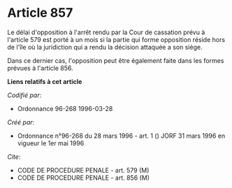 # Article 857

Le délai d'opposition à l'arrêt rendu par la Cour de cassation prévu à l'article 579 est porté à un mois si la partie qui
forme opposition réside hors de l'île où la juridiction qui a rendu la décision attaquée a son siège.

Dans ce dernier cas, l'opposition peut être également faite dans les formes prévues à l'article 856.

**Liens relatifs à cet article**

_Codifié par_:

  - Ordonnance 96-268 1996-03-28

_Créé par_:

  - Ordonnance n°96-268 du 28 mars 1996 - art. 1 () JORF 31 mars 1996 en vigueur le 1er mai 1996

_Cite_:

  - CODE DE PROCEDURE PENALE - art. 579 (M)
  - CODE DE PROCEDURE PENALE - art. 856 (M)
